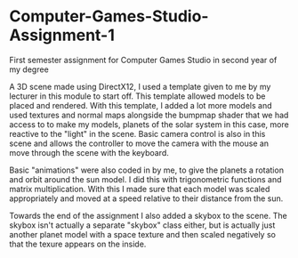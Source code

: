 # Computer-Games-Studio-Assignment-1
First semester assignment for Computer Games Studio in second year of my degree

A 3D scene made using DirectX12, I used a template given to me by my lecturer in this module to start off. 
This template allowed models to be placed and rendered.
With this template, I added a lot more models and used textures and normal maps alongside the bumpmap shader
that we had access to to make my models, planets of the solar system in this case, more reactive to the "light" in the scene.
Basic camera control is also in this scene and allows the controller to move the camera with the mouse an move through the
scene with the keyboard.

Basic "animations" were also coded in by me, to give the planets a rotation and orbit around the sun model. I did this
with trigonometric functions and matrix multiplication. With this I made sure that each model was scaled appropriately and moved
at a speed relative to their distance from the sun.

Towards the end of the assignment I also added a skybox to the scene. The skybox isn't actually a separate "skybox" class either,
but is actually just another planet model with a space texture and then scaled negatively so that the texure appears on the inside.
